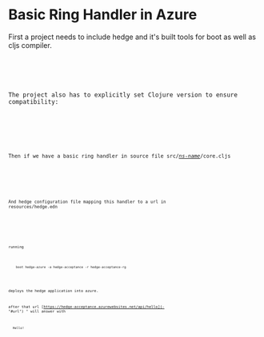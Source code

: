 # Basic Ring Handler in Azure

First a project needs to include hedge and it's built tools for boot as well as cljs compiler.

<pre>
  <code class="language-clojure" concordion:echo="#boot = simpleBoot()" concordion:set="#boot"/>
</pre>

The project also has to explicitly set Clojure version to ensure compatibility:

<pre>
  <code class="language-clojure" concordion:echo="#props = bootProps()" concordion:set="#props"/>
</pre>

Then if we have a basic ring handler in source file src/[_ns-name_](- "c:echo=handlerNsName()")/core.cljs

<pre>
  <code class="language-clojure" concordion:echo="basicHandlerNS()"/>
</pre>

And hedge configuration file mapping this handler to a url in resources/hedge.edn

<pre>
  <code class="language-clojure" concordion:echo="basicHelloConf()"/>
</pre>

running

<pre>
  <code class="language-bash" concordion:execute="deploy(#TEXT)">
    boot hedge-azure -a hedge-acceptance -r hedge-acceptance-rg
  </code>
</pre>

deploys the hedge application into azure.

after that url [https://hedge-acceptance.azurewebsites.net/api/hello](- "#url") " will answer with

<pre>
  <code class="language-bash" concordion:assert-equals="getresource(#url)">Hello!</code>
</pre>

